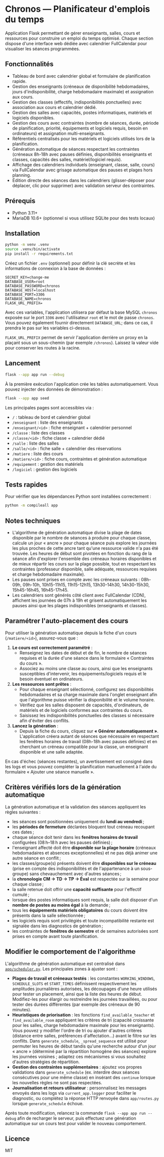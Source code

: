 # Chronos — Planificateur d'emplois du temps

Application Flask permettant de gérer enseignants, salles, cours et ressources pour construire un emploi du temps optimisé. Chaque section dispose d'une interface web dédiée avec calendrier FullCalendar pour visualiser les séances programmées.

## Fonctionnalités

- Tableau de bord avec calendrier global et formulaire de planification rapide.
- Gestion des enseignants (créneaux de disponibilité hebdomadaires, jours d'indisponibilité, charge hebdomadaire maximale) et assignation aux cours.
- Gestion des classes (effectifs, indisponibilités ponctuelles) avec association aux cours et calendrier dédié.
- Gestion des salles avec capacités, postes informatiques, matériels et logiciels disponibles.
- Gestion des cours avec contraintes (nombre de séances, durée, période de planification, priorité, équipements et logiciels requis, besoin en ordinateurs) et assignation multi-enseignants.
- Référentiels centralisés pour les matériels et logiciels utilisés lors de la planification.
- Génération automatique de séances respectant les contraintes (créneaux 8h-18h avec pauses définies, disponibilités enseignants et classes, capacités des salles, matériel/logiciel requis).
- Affichage des calendriers individuels (enseignant, classe, salle, cours) via FullCalendar avec grisage automatique des pauses et plages hors planning.
- Édition directe des séances dans les calendriers (glisser-déposer pour déplacer, clic pour supprimer) avec validation serveur des contraintes.

## Prérequis

- Python 3.11+
- MariaDB 10.6+ (optionnel si vous utilisez SQLite pour des tests locaux)

## Installation

```bash
python -m venv .venv
source .venv/bin/activate
pip install -r requirements.txt
```

Créez un fichier `.env` (optionnel) pour définir la clé secrète et les informations de connexion à la base de données :

```env
SECRET_KEY=change-me
DATABASE_USER=root
DATABASE_PASSWORD=chronos
DATABASE_HOST=localhost
DATABASE_PORT=3306
DATABASE_NAME=chronos
FLASK_URL_PREFIX=
```

Avec ces variables, l'application utilisera par défaut la base MySQL `chronos` exposée sur le port `3306` avec l'utilisateur `root` et le mot de passe `chronos`. Vous pouvez également fournir directement `DATABASE_URL`; dans ce cas, il prendra le pas sur les variables ci-dessus.

`FLASK_URL_PREFIX` permet de servir l'application derrière un proxy en la plaçant sous un sous-chemin (par exemple `/chronos`). Laissez la valeur vide pour conserver les routes à la racine.
## Lancement

```bash
flask --app app run --debug
```

À la première exécution l'application crée les tables automatiquement. Vous pouvez injecter des données de démonstration :

```bash
flask --app app seed
```

Les principales pages sont accessibles via :

- `/` : tableau de bord et calendrier global
- `/enseignant` : liste des enseignants
- `/enseignant/<id>` : fiche enseignant + calendrier personnel
- `/classe` : liste des classes
- `/classe/<id>` : fiche classe + calendrier dédié
- `/salle` : liste des salles
- `/salle/<id>` : fiche salle + calendrier des réservations
- `/matiere` : liste des cours
- `/matiere/<id>` : fiche cours, contraintes et génération automatique
- `/equipement` : gestion des matériels
- `/logiciel` : gestion des logiciels

## Tests rapides

Pour vérifier que les dépendances Python sont installées correctement :

```bash
python -m compileall app
```

## Notes techniques

- L'algorithme de génération automatique divise la plage de dates disponible par le nombre de séances à produire pour chaque classe, calcule un jour « ancre » pour chaque séance puis explore les journées les plus proches de cette ancre tant qu'une ressource valide n'a pas été trouvée. Les heures de début sont pivotées en fonction du rang de la séance afin d'explorer l'ensemble des créneaux horaires disponibles et de mieux répartir les cours sur la plage possible, tout en respectant les contraintes (professeur disponible, salle adéquate, ressources requises et charge hebdomadaire maximale).
- Les pauses sont prises en compte avec les créneaux suivants : 08h-09h, 09h-10h, 10h15-11h15, 11h15-12h15, 13h30-14h30, 14h30-15h30, 15h45-16h45, 16h45-17h45.
- Les calendriers sont générés côté client avec FullCalendar (CDN), affichent les journées de 07h à 19h et grisent automatiquement les pauses ainsi que les plages indisponibles (enseignants et classes).

## Paramétrer l'auto-placement des cours

Pour utiliser la génération automatique depuis la fiche d'un cours (`/matiere/<id>`), assurez-vous que :

1. **Le cours est correctement paramétré** :
   - Renseignez les dates de début et de fin, le nombre de séances requises et la durée d'une séance dans le formulaire « Contraintes du cours ».
   - Associez au moins une classe au cours, ainsi que les enseignants susceptibles d'intervenir, les équipements/logiciels requis et le besoin éventuel en ordinateurs.
2. **Les ressources sont prêtes** :
   - Pour chaque enseignant sélectionné, configurez ses disponibilités hebdomadaires et sa charge maximale dans l'onglet enseignant afin que l'algorithme puisse vérifier la disponibilité et le volume horaire.
   - Vérifiez que les salles disposent de capacités, d'ordinateurs, de matériels et de logiciels conformes aux contraintes du cours.
   - Saisissez les indisponibilités ponctuelles des classes si nécessaire afin d'éviter des conflits.
3. **Lancez la génération** :
   - Depuis la fiche du cours, cliquez sur **« Générer automatiquement »**. L'application créera autant de séances que nécessaire en respectant les fenêtres horaires de travail (08h-18h avec pauses définies) et en cherchant un créneau compatible pour la classe, un enseignant disponible et une salle adaptée.

En cas d'échec (séances restantes), un avertissement est consigné dans les logs et vous pouvez compléter la planification manuellement à l'aide du formulaire « Ajouter une séance manuelle ».

## Critères vérifiés lors de la génération automatique

La génération automatique et la validation des séances appliquent les règles suivantes :

- les séances sont positionnées uniquement du **lundi au vendredi** ;
- les **périodes de fermeture** déclarées bloquent tout créneau recoupant ces dates ;
- chaque séance doit tenir dans les **fenêtres horaires de travail** configurées (08 h–18 h avec les pauses définies) ;
- l'enseignant affecté doit être **disponible sur la plage horaire** (créneaux hebdomadaires et absences exceptionnelles) et ne pas déjà animer une autre séance en conflit ;
- les classes/groupe(s) présents doivent être **disponibles sur le créneau** (prise en compte des indisponibilités et de l'appartenance à un sous-groupe) sans chevauchement avec d'autres séances ;
- la **chronologie CM → TD → TP → Éval** est respectée sur la semaine pour chaque classe ;
- la salle retenue doit offrir une **capacité suffisante** pour l'effectif cumulé ;
- lorsque des postes informatiques sont requis, la salle doit disposer d'un **nombre de postes au moins égal** à la demande ;
- tous les **équipements matériels obligatoires** du cours doivent être présents dans la salle sélectionnée ;
- les logiciels requis sont privilégiés et toute incompatibilité restante est signalée dans les diagnostics de génération ;
- les contraintes de **fenêtres de semestre** et de semaines autorisées sont prises en compte avant toute planification.

## Modifier le comportement de l'algorithme

L'algorithme de génération automatique est centralisé dans [`app/scheduler.py`](app/scheduler.py). Les principales zones à ajuster sont :

- **Plages de travail et créneaux testés** : les constantes `WORKING_WINDOWS`, `SCHEDULE_SLOTS` et `START_TIMES` définissent respectivement les amplitudes journalières autorisées, les découpages d'une heure utilisés pour tester un placement, ainsi que la liste des heures de début. Modifiez-les pour élargir ou restreindre les journées travaillées, ou pour tester des durées différentes (par exemple des créneaux de 90 minutes).
- **Heuristiques de priorisation** : les fonctions `find_available_teacher` et `find_available_room` appliquent les critères de tri (capacité croissante pour les salles, charge hebdomadaire maximale pour les enseignants). Vous pouvez y modifier l'ordre de tri ou ajouter d'autres critères (distance entre salles, préférences d'affectation…) avant le filtre sur les conflits. Dans `generate_schedule`, `_spread_sequence` est utilisé pour permuter les heures de début tandis qu'une recherche autour d'un jour « ancre » (déterminé par la répartition homogène des séances) explore les journées voisines ; adaptez ces mécanismes si vous souhaitez d'autres stratégies de répartition.
- **Gestion des contraintes supplémentaires** : ajoutez vos propres validations dans `generate_schedule` (ex. interdire deux séances consécutives pour une même classe) en insérant des `continue` lorsque les nouvelles règles ne sont pas respectées.
- **Journalisation et retours utilisateur** : personnalisez les messages envoyés dans les logs via `current_app.logger` pour faciliter le diagnostic, ou complétez la réponse HTTP renvoyée dans `app/routes.py` lorsque `generate_schedule` échoue.

Après toute modification, relancez la commande `flask --app app run --debug` afin de recharger le serveur, puis effectuez une génération automatique sur un cours test pour valider le nouveau comportement.

## Licence

MIT
